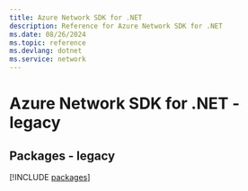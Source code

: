 ```yaml
---
title: Azure Network SDK for .NET
description: Reference for Azure Network SDK for .NET
ms.date: 08/26/2024
ms.topic: reference
ms.devlang: dotnet
ms.service: network
---
```

# Azure Network SDK for .NET - legacy
## Packages - legacy
[!INCLUDE [packages](network-index.md)]